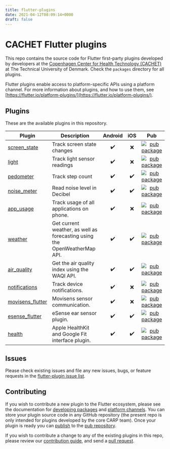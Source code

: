 ```yaml
---
title: flutter-plugins
date: 2021-04-12T08:09:14+0000
draft: false
---
```

# CACHET Flutter plugins

This repo contains the source code for Flutter first-party plugins developed by developers at the [Copenhagen Center for Health Technology (CACHET)](http://www.cachet.dk/) at The Technical University of Denmark.
Check the `packages` directory for all plugins.

Flutter plugins enable access to platform-specific APIs using a platform channel. 
For more information about plugins, and how to use them, see
[https://flutter.io/platform-plugins/](https://flutter.io/platform-plugins/).

## Plugins
These are the available plugins in this repository.

| Plugin | Description | Android | iOS |    Pub    | 
|--------|-------------|:-------:|:---:|:---------:|
| [screen_state](./packages/screen_state) | Track screen state changes | ✔️ | ❌ | [![pub package](https://img.shields.io/pub/v/screen_state.svg)](https://pub.dartlang.org/packages/screen_state) |
| [light](./packages/light) | Track light sensor readings | ✔️ | ❌ |  [![pub package](https://img.shields.io/pub/v/light.svg)](https://pub.dartlang.org/packages/light) |
| [pedometer](./packages/pedometer) | Track step count |  ✔️ | ✔️ | [![pub package](https://img.shields.io/pub/v/pedometer.svg)](https://pub.dartlang.org/packages/pedometer) |
| [noise_meter](./packages/noise_meter) | Read noise level in Decibel | ✔️ | ✔️  | [![pub package](https://img.shields.io/pub/v/noise_meter.svg)](https://pub.dartlang.org/packages/noise_meter) |
| [app_usage](./packages/app_usage) | Track usage of all applications on phone. | ✔️ | ❌  | [![pub package](https://img.shields.io/pub/v/app_usage.svg)](https://pub.dartlang.org/packages/app_usage) |
| [weather](./packages/weather) | Get current weather, as well as forecasting using the OpenWeatherMap API. | ✔️ | ✔️  | [![pub package](https://img.shields.io/pub/v/weather.svg)](https://pub.dartlang.org/packages/weather) |
| [air_quality](./packages/air_quality) | Get the air quality index using the WAQI API. | ✔️ | ✔️  | [![pub package](https://img.shields.io/pub/v/air_quality.svg)](https://pub.dartlang.org/packages/air_quality) |
| [notifications](./packages/notifications) | Track device notifications. | ✔️ | ❌  | [![pub package](https://img.shields.io/pub/v/notifications.svg)](https://pub.dartlang.org/packages/notifications) |
| [movisens_flutter](./packages/movisens_flutter) | Movisens sensor communication. | ✔️ | ❌  | [![pub package](https://img.shields.io/pub/v/movisens_flutter.svg)](https://pub.dartlang.org/packages/movisens_flutter) |
| [esense_flutter](./packages/esense_flutter) | eSense ear sensor plugin. | ✔️ | ✔️  | [![pub package](https://img.shields.io/pub/v/esense_flutter.svg)](https://pub.dartlang.org/packages/esense_flutter) |
| [health](./packages/health) | Apple HealthKit and Google Fit interface plugin. | ✔️ | ✔️  | [![pub package](https://img.shields.io/pub/v/health.svg)](https://pub.dartlang.org/packages/health) |

## Issues

Please check existing issues and file any new issues, bugs, or feature requests in the [flutter-plugin issue list](https://github.com/cph-cachet/flutter-plugins/issues).

## Contributing

If you wish to contribute a new plugin to the Flutter ecosystem, please
see the documentation for [developing packages](https://flutter.io/developing-packages/) and
[platform channels](https://flutter.io/platform-channels/). You can store
your plugin source code in any GitHub repository (the present repo is only
intended for plugins developed by the core CARP team). Once your plugin
is ready you can [publish](https://flutter.io/developing-packages/#publish)
to the [pub repository](https://pub.dartlang.org/).

If you wish to contribute a change to any of the existing plugins in this repo,
please review our [contribution guide](https://github.com/cph-cachet/flutter-plugins/CONTRIBUTING.md),
and send a [pull request](https://github.com/cph-cachet/flutter-plugins/pulls).

